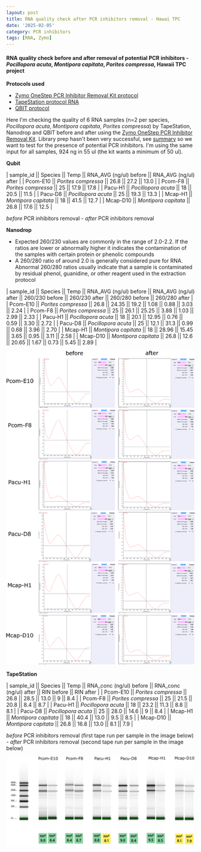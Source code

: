 ```yaml
---
layout: post
title: RNA quality check after PCR inhibitors removal - Hawai TPC
date: '2025-02-05'
category: PCR inhibitors
tags: [RNA, Zymo]
---
```


#### RNA quality check before and after removal of potential PCR inhibitors - _Pocillopora acuta_, _Montipora capitata_, _Porites compressa_, Hawaii TPC project

**Protocols used**
- [Zymo OneStep PCR Inhibitor Removal Kit protocol](https://github.com/FScucchia-LabNotebooks/FScucchia_Putnam_Lab_Notebook/blob/master/protocols/d6031_onestep_pcr_inhibitor_removal_kit.pdf)
- [TapeStation protocol RNA](https://github.com/meschedl/MESPutnam_Open_Lab_Notebook/blob/master/_posts/2019-03-07-RNA-TapeStation-Protocol.md)
- [QBIT protocol](https://github.com/meschedl/MESPutnam_Open_Lab_Notebook/blob/master/_posts/2019-03-08-Qubit-Protocol.md)

Here I'm checking the quality of 6 RNA samples (n=2 per species, _Pocillopora acuta_, _Montipora capitata_, _Porites compressa_) by TapeStation, Nanodrop and QBIT before and after using the [Zymo OneStep PCR Inhibitor Removal Kit](https://www.zymoresearch.com/collections/onestep-pcr-inhibitor-removal-kits/products/onestep-pcr-inhibitor-removal-new-kit). Library prep hasn't been very successful, see [summary](https://fscucchia-labnotebooks.github.io/FScucchia_Putnam_Lab_Notebook/DNA-RNA-Hawaii-TPCA-Summary/) so we want to test for the presence of potential PCR inhibitors.
I'm using the same input for all samples, 924 ng in 55 ul (the kit wants a minimum of 50 ul).

**Qubit**

| sample_id  ||     Species       || Temp   ||  RNA_AVG (ng/ul) before || RNA_AVG (ng/ul) after |
| Pcom-E10   || *Porites compressa*  || 26.8   || 27.2    ||   13.0       |
| Pcom-F8   || *Porites compressa* || 25     ||   17.9  ||    17.8       |
| Pacu-H1   || *Pocillopora acuta*  ||  18   || 20.5  ||      11.5       |
| Pacu-D8   || *Pocillopora acuta* ||  25   ||  19.3  ||     13.3       |
| Mcap-H1   || *Montipora capitata*  ||  18  ||  41.5 ||     12.7      |
| Mcap-D10  || *Montipora capitata* ||  26.8  ||  17.6  ||    12.5     |

*before* PCR inhibitors removal - *after* PCR inhibitors removal


**Nanodrop**
- Expected 260/230 values are commonly in the range of 2.0-2.2. If the ratios are lower or abnormally higher it indicates the contamination of the samples with certain protein or phenolic compounds 
- A 260/280 ratio of around 2.0 is generally considered pure for RNA. Abnormal 260/280 ratios usually indicate that a sample is contaminated by residual phenol, guanidine, or other reagent used in the extraction protocol

| sample_id  ||  Species  || Temp  ||  RNA_AVG (ng/ul) before || RNA_AVG (ng/ul) after || 260/230 before || 260/230 after || 260/280 before || 260/280 after |
| Pcom-E10   || *Porites compressa*  || 26.8   || 24.35    ||    19.2      ||     1.08        ||  0.88 || 3.03    ||   2.24     |
| Pcom-F8   || *Porites compressa* || 25     || 26.1    ||    25.25       ||         3.88      || 1.03 || 2.99    ||   2.33     |
| Pacu-H1   || *Pocillopora acuta*  ||  18   ||  20.1  ||    12.95        ||  0.76     || 0.59 || 3.30    ||   2.72     |
| Pacu-D8   || *Pocillopora acuta* ||  25   || 12.1   ||    31.3        ||    0.99    || 0.68 || 3.96   ||   2.70     |
| Mcap-H1   || *Montipora capitata*  ||  18  || 28.96  ||  15.45         ||    3.65   || 0.95 || 3.11   ||   2.58     |
| Mcap-D10  || *Montipora capitata* ||  26.8  || 12.6   ||  20.65       ||    1.67   || 0.73 || 5.45   ||   2.89     |

![Nanodrop_RNA_PCRinhibitors.png](https://github.com/FScucchia-LabNotebooks/FScucchia_Putnam_Lab_Notebook/blob/master/images/Nanodrop_RNA_PCRinhibitors.png?raw=true)

**TapeStation**

| sample_id  ||  Species  || Temp  ||  RNA_conc (ng/ul) before || RNA_conc (ng/ul) after || RIN before || RIN after |
| Pcom-E10   || *Porites compressa*  || 26.8   || 28.5    ||  13.0        ||    9         ||    8.4       |
| Pcom-F8   || *Porites compressa* || 25     ||  21.5   ||   20.8        ||     8.4       ||    8.7    |
| Pacu-H1   || *Pocillopora acuta*  ||  18   ||  23.2  ||    11.3         ||    8.8        ||   8.1            |
| Pacu-D8   || *Pocillopora acuta* ||  25   ||  28.0  ||     14.6       ||     9        ||      8.4          |
| Mcap-H1   || *Montipora capitata*  ||  18  || 40.4   ||    13.0       ||     9.5        ||      8.5           |
| Mcap-D10  || *Montipora capitata* ||  26.8  ||  16.8  ||   13.0      ||      8.1        ||      7.9            |

*before* PCR inhibitors removal (first tape run per sample in the image below) - *after* PCR inhibitors removal (second tape run per sample in the image below)

![TapeStation_RNA_PCRinhibitors.png](https://github.com/FScucchia-LabNotebooks/FScucchia_Putnam_Lab_Notebook/blob/master/images/TapeStation_RNA_PCRinhibitors.png?raw=true)

